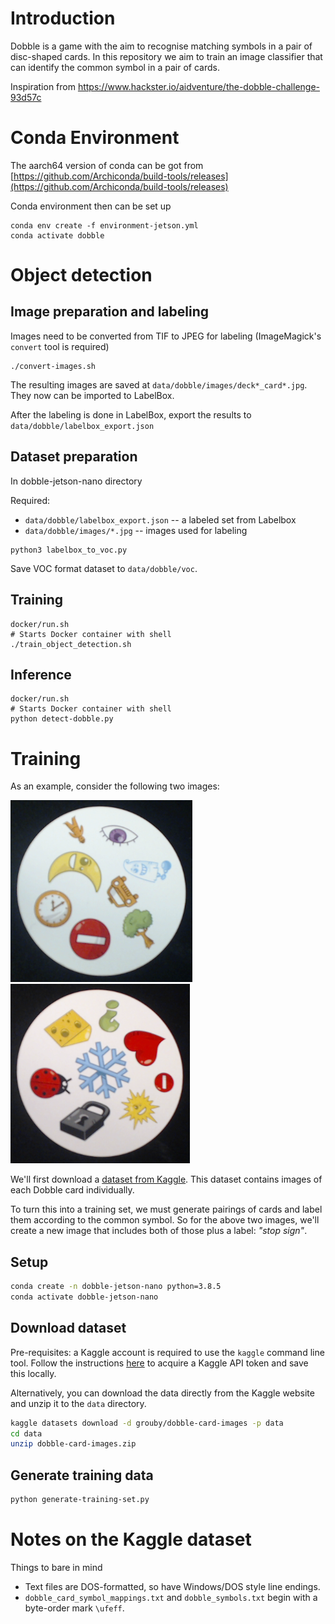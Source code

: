 # Introduction

Dobble is a game with the aim to recognise matching symbols in a pair of disc-shaped cards. In this repository we aim to train an image classifier that can identify the common symbol in a pair of cards.

Inspiration from https://www.hackster.io/aidventure/the-dobble-challenge-93d57c

# Conda Environment

The aarch64 version of conda can be got from [https://github.com/Archiconda/build-tools/releases](https://github.com/Archiconda/build-tools/releases)

Conda environment then can be set up 

```
conda env create -f environment-jetson.yml
conda activate dobble
```

# Object detection

## Image preparation and labeling
Images need to be converted from TIF to JPEG for labeling (ImageMagick's `convert` tool is required)
```
./convert-images.sh
```

The resulting images are saved at `data/dobble/images/deck*_card*.jpg`. They now can be imported to LabelBox. 

After the labeling is done in LabelBox, export the results to `data/dobble/labelbox_export.json`

## Dataset preparation
In dobble-jetson-nano directory

Required: 
* `data/dobble/labelbox_export.json` -- a labeled set from Labelbox
* `data/dobble/images/*.jpg` -- images used for labeling

```
python3 labelbox_to_voc.py
```

Save VOC format dataset to `data/dobble/voc`.

## Training
```
docker/run.sh
# Starts Docker container with shell
./train_object_detection.sh
```

## Inference
```
docker/run.sh
# Starts Docker container with shell
python detect-dobble.py
```


# Training

As an example, consider the following two images:

![](doc/example_1.png)
![](doc/example_2.png)

We'll first download a [dataset from Kaggle](https://www.kaggle.com/grouby/dobble-card-images). This dataset contains images of each Dobble card individually.

To turn this into a training set, we must generate pairings of cards and label them according to the common symbol. So for the above two images, we'll create a new image that includes both of those plus a label: _"stop sign"_.

## Setup

```sh
conda create -n dobble-jetson-nano python=3.8.5
conda activate dobble-jetson-nano
```

## Download dataset

Pre-requisites: a Kaggle account is required to use the `kaggle` command line tool. Follow the instructions [here](https://www.kaggle.com/docs/api) to acquire a Kaggle API token and save this locally.

Alternatively, you can download the data directly from the Kaggle website and unzip it to the `data` directory.

```sh
kaggle datasets download -d grouby/dobble-card-images -p data
cd data
unzip dobble-card-images.zip
```

## Generate training data

```sh
python generate-training-set.py
```

# Notes on the Kaggle dataset

Things to bare in mind

* Text files are DOS-formatted, so have Windows/DOS style line endings.
* `dobble_card_symbol_mappings.txt` and `dobble_symbols.txt` begin with a byte-order mark `\ufeff`.
